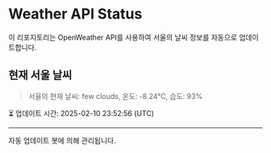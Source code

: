 
# Weather API Status

이 리포지토리는 OpenWeather API를 사용하여 서울의 날씨 정보를 자동으로 업데이트합니다.

## 현재 서울 날씨
> 서울의 현재 날씨: few clouds, 온도: -8.24°C, 습도: 93%

⏳ 업데이트 시간: 2025-02-10 23:52:56 (UTC)

---
자동 업데이트 봇에 의해 관리됩니다.
